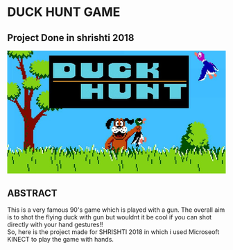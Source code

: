 # DUCK HUNT GAME
## Project Done in shrishti 2018
<img src='images/page1.jpg'>


## ABSTRACT</br>
This is a very famous 90's game which is played with a gun. The overall aim is to shot the flying duck with gun but wouldnt it be cool if you can shot directly with your hand gestures!!</br>
So, here is the project made for SHRISHTI 2018 in which i used Microseoft KINECT to play the game with hands. 

